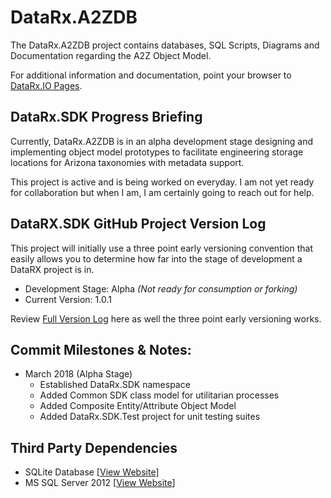 # DataRx.A2ZDB
The DataRx.A2ZDB project contains databases, SQL Scripts, Diagrams and Documentation regarding the A2Z Object Model. 

For additional information and documentation, point your browser to [DataRx.IO  Pages](https://datarx.io).

## DataRx.SDK Progress Briefing
Currently, DataRx.A2ZDB is in an alpha development stage designing and implementing object model prototypes to facilitate engineering storage locations for Arizona taxonomies with metadata support. 

This project is active and is being worked on everyday. I am not yet ready for collaboration but when I am, I am certainly going to reach out for help. 

## DataRX.SDK GitHub Project Version Log
This project will initially use a three point early versioning convention that easily allows you to determine how far into the stage of development a DataRX project is in.

- Development Stage: Alpha *(Not ready for consumption or forking)*
- Current Version: 1.0.1

Review [Full Version Log](Docs/VERSION_LOG.md) here as well the three point early versioning works.

## Commit Milestones & Notes:

- March 2018 (Alpha Stage)
  - Established DataRx.SDK namespace
  - Added Common SDK class model for utilitarian processes
  - Added Composite Entity/Attribute Object Model
  - Added DataRx.SDK.Test project for unit testing suites

## Third Party Dependencies

- SQLite Database [[View Website](https://www.sqlite.org)]
- MS SQL Server 2012 [[View Website](https://www.microsoft.com/en-us/sql-server/sql-server-2017)]
